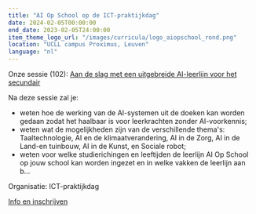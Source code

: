 ```yaml
---
title: "AI Op School op de ICT-praktijkdag"
date: 2024-02-05T00:00:00
end_date: 2023-02-05T24:00:00
item_theme_logo_url: "/images/curricula/logo_aiopschool_rond.png"
location: "UCLL campus Proximus, Leuven"
language: "nl"
---
```


Onze sessie (102): 
[Aan de slag met een uitgebreide AI-leerlijn voor het secundair](https://www.ictdag.be/42) 

Na deze sessie zal je:

- weten hoe de werking van de AI-systemen uit de doeken kan worden gedaan zodat het haalbaar is voor leerkrachten zonder AI-voorkennis;
- weten wat de mogelijkheden zijn van de verschillende thema's: Taaltechnologie, AI en de klimaatverandering, AI in de Zorg, AI in de Land-en tuinbouw, AI in de Kunst, en Sociale robot;
- weten voor welke studierichingen en leeftijden de leerlijn AI Op School op jouw school kan worden ingezet en in welke vakken de leerlijn aan b…

Organisatie: ICT-praktijkdag

[Info en inschrijven](https://www.ictdag.be/42)
